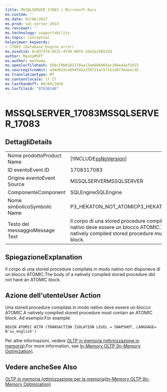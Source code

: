 ```yaml
---
title: MSSQLSERVER_17083 | Microsoft Docs
ms.custom: ''
ms.date: 03/06/2017
ms.prod: sql-server-2014
ms.reviewer: ''
ms.technology: supportability
ms.topic: conceptual
helpviewer_keywords:
- 17083 (Database Engine error)
ms.assetid: 6c83737d-0531-4fd9-88f6-2da5a150532d
author: MashaMSFT
ms.author: mathoma
ms.openlocfilehash: 598cf9b0182178aa13a6d8b965ac10bedaaf5d15
ms.sourcegitcommit: ad4d92dce894592a259721a1571b1d8736abacdb
ms.translationtype: MT
ms.contentlocale: it-IT
ms.lasthandoff: 08/04/2020
ms.locfileid: "87636146"
---
```

# <a name="mssqlserver_17083"></a><span data-ttu-id="239b3-102">MSSQLSERVER_17083</span><span class="sxs-lookup"><span data-stu-id="239b3-102">MSSQLSERVER_17083</span></span>
    
## <a name="details"></a><span data-ttu-id="239b3-103">Dettagli</span><span class="sxs-lookup"><span data-stu-id="239b3-103">Details</span></span>  
  
|||  
|-|-|  
|<span data-ttu-id="239b3-104">Nome prodotto</span><span class="sxs-lookup"><span data-stu-id="239b3-104">Product Name</span></span>|[!INCLUDE[ssNoVersion](../../includes/ssnoversion-md.md)]|  
|<span data-ttu-id="239b3-105">ID evento</span><span class="sxs-lookup"><span data-stu-id="239b3-105">Event ID</span></span>|<span data-ttu-id="239b3-106">17083</span><span class="sxs-lookup"><span data-stu-id="239b3-106">17083</span></span>|  
|<span data-ttu-id="239b3-107">Origine evento</span><span class="sxs-lookup"><span data-stu-id="239b3-107">Event Source</span></span>|<span data-ttu-id="239b3-108">MSSQLSERVER</span><span class="sxs-lookup"><span data-stu-id="239b3-108">MSSQLSERVER</span></span>|  
|<span data-ttu-id="239b3-109">Componente</span><span class="sxs-lookup"><span data-stu-id="239b3-109">Component</span></span>|<span data-ttu-id="239b3-110">SQLEngine</span><span class="sxs-lookup"><span data-stu-id="239b3-110">SQLEngine</span></span>|  
|<span data-ttu-id="239b3-111">Nome simbolico</span><span class="sxs-lookup"><span data-stu-id="239b3-111">Symbolic Name</span></span>|<span data-ttu-id="239b3-112">P3_HEKATON_NOT_ATOMIC</span><span class="sxs-lookup"><span data-stu-id="239b3-112">P3_HEKATON_NOT_ATOMIC</span></span>|  
|<span data-ttu-id="239b3-113">Testo del messaggio</span><span class="sxs-lookup"><span data-stu-id="239b3-113">Message Text</span></span>|<span data-ttu-id="239b3-114">Il corpo di una stored procedure compilata in modo nativo deve essere un blocco ATOMIC.</span><span class="sxs-lookup"><span data-stu-id="239b3-114">The body of a natively compiled stored procedure must be an ATOMIC block.</span></span>|  
  
## <a name="explanation"></a><span data-ttu-id="239b3-115">Spiegazione</span><span class="sxs-lookup"><span data-stu-id="239b3-115">Explanation</span></span>  
 <span data-ttu-id="239b3-116">Il corpo di una stored procedure compilata in modo nativo non disponeva di un blocco ATOMIC.</span><span class="sxs-lookup"><span data-stu-id="239b3-116">The body of a natively compiled stored procedure did not have an ATOMIC block.</span></span>  
  
## <a name="user-action"></a><span data-ttu-id="239b3-117">Azione dell'utente</span><span class="sxs-lookup"><span data-stu-id="239b3-117">User Action</span></span>  
 <span data-ttu-id="239b3-118">Una stored procedure compilata in modo nativo deve essere un blocco ATOMIC.</span><span class="sxs-lookup"><span data-stu-id="239b3-118">A natively compiled stored procedure must contain an ATOMIC block.</span></span> <span data-ttu-id="239b3-119">Ad esempio:</span><span class="sxs-lookup"><span data-stu-id="239b3-119">For example:</span></span>  
  
```  
BEGIN ATOMIC WITH (TRANSACTION ISOLATION LEVEL = SNAPSHOT, LANGUAGE= N'us_english')  
```  
  
 <span data-ttu-id="239b3-120">Per altre informazioni, vedere [OLTP in memoria &#40;ottimizzazione in memoria&#41;](../in-memory-oltp/in-memory-oltp-in-memory-optimization.md).</span><span class="sxs-lookup"><span data-stu-id="239b3-120">For more information, see [In-Memory OLTP &#40;In-Memory Optimization&#41;](../in-memory-oltp/in-memory-oltp-in-memory-optimization.md).</span></span>  
  
## <a name="see-also"></a><span data-ttu-id="239b3-121">Vedere anche</span><span class="sxs-lookup"><span data-stu-id="239b3-121">See Also</span></span>  
 [<span data-ttu-id="239b3-122">OLTP in memoria &#40;ottimizzazione per la memoria&#41;</span><span class="sxs-lookup"><span data-stu-id="239b3-122">In-Memory OLTP &#40;In-Memory Optimization&#41;</span></span>](../in-memory-oltp/in-memory-oltp-in-memory-optimization.md)  
  
  
